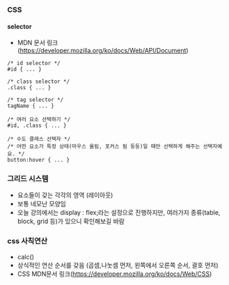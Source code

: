 ### CSS

#### selector
- MDN 문서 링크 (https://developer.mozilla.org/ko/docs/Web/API/Document)
```
/* id selector */
#id { ... }

/* class selector */
.class { ... }

/* tag selector */
tagName { ... }

/* 여러 요소 선택하기 */
#id, .class { ... }

/* 수도 클래스 선택자 */
/* 어떤 요소가 특정 상태(마우스 올림, 포커스 됨 등등)일 때만 선택하게 해주는 선택자예요. */
button:hover { ... }
```

### 그리드 시스템
- 요소들이 갖는 각각의 영역 (레이아웃)
- 보통 네모난 모양임
- 오늘 강의에서는 display : flex;라는 설정으로 진행하지만, 여러가지 종류(table, block, grid 등)가 있으니 확인해보길 바람

### css 사칙연산
- calc()
- 상식적인 연산 순서를 갖음 (곱셈,나눗셈 먼저, 왼쪽에서 오른쪽 순서, 괄호 먼저)
- CSS MDN문서 링크(https://developer.mozilla.org/ko/docs/Web/CSS)